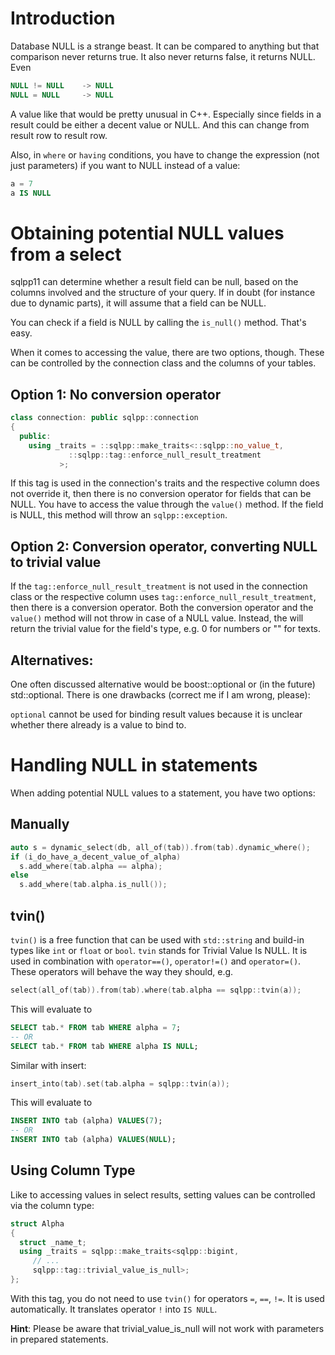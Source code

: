 # Introduction
Database NULL is a strange beast. It can be compared to anything but that comparison never returns true. It also never returns false, it returns NULL. Even

```SQL
NULL != NULL    -> NULL
NULL = NULL     -> NULL
```

A value like that would be pretty unusual in C++. Especially since fields in a result could be either a decent value or NULL. And this can change from result row to result row.

Also, in `where` or `having` conditions, you have to change the expression (not just parameters) if you want to NULL instead of a value:

```SQL
a = 7
a IS NULL
```

# Obtaining potential NULL values from a select
sqlpp11 can determine whether a result field can be null, based on the columns involved and the structure of your query. If in doubt (for instance due to dynamic parts), it will assume that a field can be NULL.

You can check if a field is NULL by calling the `is_null()` method. That's easy.

When it comes to accessing the value, there are two options, though. These can be controlled by the connection class and the columns of your tables.

## Option 1: No conversion operator
```C++
class connection: public sqlpp::connection
{
  public:
    using _traits = ::sqlpp::make_traits<::sqlpp::no_value_t, 
             ::sqlpp::tag::enforce_null_result_treatment
           >;
```
If this tag is used in the connection's traits and the respective column does not override it, then there is no conversion operator for fields that can be NULL. You have to access the value through the `value()` method.
If the field is NULL, this method will throw an `sqlpp::exception`.

## Option 2: Conversion operator, converting NULL to trivial value
If the `tag::enforce_null_result_treatment` is not used in the connection class or the respective column uses `tag::enforce_null_result_treatment`, then there is a conversion operator. Both the conversion operator and the `value()` method will not throw in case of a NULL value. Instead, the will return the trivial value for the field's type, e.g. 0 for numbers or "" for texts.

## Alternatives:
One often discussed alternative would be boost::optional or (in the future) std::optional. There is one drawbacks (correct me if I am wrong, please):

`optional` cannot be used for binding result values because it is unclear whether there already is a value to bind to.

# Handling NULL in statements
When adding potential NULL values to a statement, you have two options:

## Manually
```C++
auto s = dynamic_select(db, all_of(tab)).from(tab).dynamic_where();
if (i_do_have_a_decent_value_of_alpha)
  s.add_where(tab.alpha == alpha);
else
  s.add_where(tab.alpha.is_null());
```

## tvin()
`tvin()` is a free function that can be used with `std::string` and build-in types like `int` or `float` or `bool`. `tvin` stands for Trivial Value Is NULL. It is used in combination with `operator==()`, `operator!=()` and `operator=()`. These operators will behave the way they should, e.g.

```C++
select(all_of(tab)).from(tab).where(tab.alpha == sqlpp::tvin(a));
```

This will evaluate to 

```SQL
SELECT tab.* FROM tab WHERE alpha = 7;
-- OR
SELECT tab.* FROM tab WHERE alpha IS NULL;
```

Similar with insert:

```C++
insert_into(tab).set(tab.alpha = sqlpp::tvin(a));
```

This will evaluate to 

```SQL
INSERT INTO tab (alpha) VALUES(7);
-- OR
INSERT INTO tab (alpha) VALUES(NULL);
```

## Using Column Type
Like to accessing values in select results, setting values can be controlled via the column type:

```C++
struct Alpha
{
  struct _name_t;
  using _traits = sqlpp::make_traits<sqlpp::bigint, 
     // ...
     sqlpp::tag::trivial_value_is_null>;
};
```
With this tag, you do not need to use `tvin()` for operators `=`, `==`, `!=`. It is used automatically. It translates operator `!` into `IS NULL`.

**Hint**: Please be aware that trivial_value_is_null will not work with parameters in prepared statements.